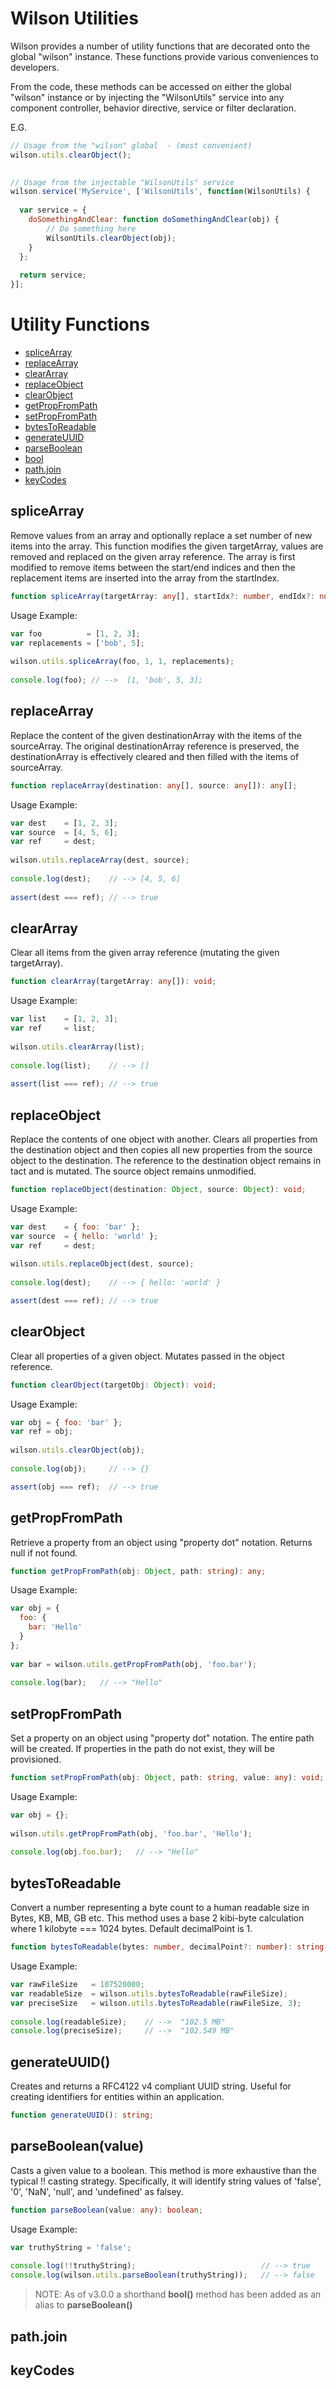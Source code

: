 # Wilson Utilities

Wilson provides a number of utility functions that are decorated onto the global "wilson" instance. These
functions provide various conveniences to developers.

From the code, these methods can be accessed on either the global "wilson" instance or by injecting the "WilsonUtils"
service into any component controller, behavior directive, service or filter declaration.

E.G.

```js
// Usage from the "wilson" global  - (most convenient)
wilson.utils.clearObject();

 
// Usage from the injectable "WilsonUtils" service
wilson.service('MyService', ['WilsonUtils', function(WilsonUtils) {
  
  var service = {
    doSomethingAndClear: function doSomethingAndClear(obj) {
        // Do something here
        WilsonUtils.clearObject(obj);
    }
  };
  
  return service;
}];

```

# Utility Functions

* [spliceArray](#splicearray)
* [replaceArray](#replacearray)
* [clearArray](#cleararray)
* [replaceObject](#replaceobject)
* [clearObject](#clearobject)
* [getPropFromPath](#getpropfrompath)
* [setPropFromPath](#setpropfrompath)
* [bytesToReadable](#bytestoreadable)
* [generateUUID](#generateuuid)
* [parseBoolean](#parseboolean)
* [bool](#parseboolean)
* [path.join](#path.join)
* [keyCodes](#keycodes)


## spliceArray

Remove values from an array and optionally replace a set number of new items into the array. This function modifies
the given targetArray, values are removed and replaced on the given array reference. The array is first modified to 
remove items between the start/end indices and then the replacement items are inserted into the
array from the startIndex.

```typescript
function spliceArray(targetArray: any[], startIdx?: number, endIdx?: number, replacements?: any[]): any[];
```
Usage Example:
```js
var foo          = [1, 2, 3];
var replacements = ['bob', 5];
 
wilson.utils.spliceArray(foo, 1, 1, replacements);
 
console.log(foo); // -->  [1, 'bob', 5, 3];

```


## replaceArray

Replace the content of the given destinationArray with the items of the sourceArray. The original destinationArray 
reference is preserved, the destinationArray is effectively cleared and then filled with the items of sourceArray.

```typescript
function replaceArray(destination: any[], source: any[]): any[];
```
Usage Example:
```js
var dest    = [1, 2, 3];
var source  = [4, 5, 6];
var ref     = dest;
 
wilson.utils.replaceArray(dest, source);
 
console.log(dest);    // --> [4, 5, 6]
 
assert(dest === ref); // --> true

```


## clearArray

Clear all items from the given array reference (mutating the given targetArray).

```typescript
function clearArray(targetArray: any[]): void;
```
Usage Example:
```js
var list    = [1, 2, 3];
var ref     = list;
 
wilson.utils.clearArray(list);
 
console.log(list);    // --> []
 
assert(list === ref); // --> true

```


## replaceObject

Replace the contents of one object with another. Clears all properties from the destination object and then copies
all new properties from the source object to the destination. The reference to the destination object remains in
tact and is mutated. The source object remains unmodified.

```typescript
function replaceObject(destination: Object, source: Object): void;
```
Usage Example:
```js
var dest    = { foo: 'bar' };
var source  = { hello: 'world' };
var ref     = dest;
 
wilson.utils.replaceObject(dest, source);
 
console.log(dest);    // --> { hello: 'world' }

assert(dest === ref); // --> true

```


## clearObject

Clear all properties of a given object. Mutates passed in the object reference.

```typescript
function clearObject(targetObj: Object): void;
```
Usage Example:
```js
var obj = { foo: 'bar' };
var ref = obj;
 
wilson.utils.clearObject(obj);
 
console.log(obj);     // --> {}

assert(obj === ref);  // --> true
```


## getPropFromPath

Retrieve a property from an object using "property dot" notation. Returns null if not found.

```typescript
function getPropFromPath(obj: Object, path: string): any;
```
Usage Example:
```js
var obj = {
  foo: { 
    bar: 'Hello'
  }
};
 
var bar = wilson.utils.getPropFromPath(obj, 'foo.bar');
 
console.log(bar);   // --> "Hello"

```


## setPropFromPath

Set a property on an object using "property dot" notation. The entire path will be created. If properties in the
path do not exist, they will be provisioned.

```typescript
function setPropFromPath(obj: Object, path: string, value: any): void;
```
Usage Example:
```js
var obj = {};
 
wilson.utils.getPropFromPath(obj, 'foo.bar', 'Hello');
 
console.log(obj.foo.bar);   // --> "Hello"
```


## bytesToReadable

Convert a number representing a byte count to a human readable size in Bytes, KB, MB, GB etc. This method uses a 
base 2 kibi-byte calculation where 1 kilobyte === 1024 bytes. Default decimalPoint is 1.

```typescript
function bytesToReadable(bytes: number, decimalPoint?: number): string;
```
Usage Example:
```js
var rawFileSize   = 107520000;
var readableSize  = wilson.utils.bytesToReadable(rawFileSize);
var preciseSize   = wilson.utils.bytesToReadable(rawFileSize, 3);
 
console.log(readableSize);    // -->  "102.5 MB"
console.log(preciseSize);     // -->  "102.549 MB"
```


## generateUUID()

Creates and returns a RFC4122 v4 compliant UUID string.  Useful for creating identifiers for entities within an application.

```typescript
function generateUUID(): string;
```


## parseBoolean(value)

Casts a given value to a boolean. This method is more exhaustive than the typical !! casting strategy. Specifically, it will 
identify string values of 'false', '0', 'NaN', 'null', and 'undefined' as falsey.

```typescript
function parseBoolean(value: any): boolean;
```
Usage Example:
```js
var truthyString = 'false';
 
console.log(!!truthyString);                            // --> true
console.log(wilson.utils.parseBoolean(truthyString));   // --> false

```

> NOTE: As of v3.0.0 a shorthand **bool()** method has been added as an alias to **parseBoolean()**



## path.join



## keyCodes